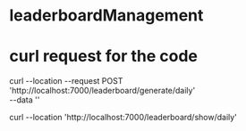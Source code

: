 # leaderboardManagement

# curl request for the code

curl --location --request POST 'http://localhost:7000/leaderboard/generate/daily' \
--data ''

curl --location 'http://localhost:7000/leaderboard/show/daily'
